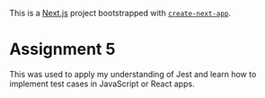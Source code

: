 This is a [Next.js](https://nextjs.org/) project bootstrapped with [`create-next-app`](https://github.com/vercel/next.js/tree/canary/packages/create-next-app).

# Assignment 5
This was used to apply my understanding of Jest and learn how to implement test cases in JavaScript or React apps.
